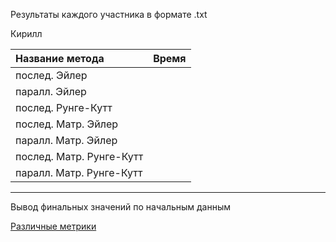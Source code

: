 Результаты каждого участника в формате .txt



Кирилл

|        Название метода         |    Время    |
|:-------------------------------|------------:|
|        послед. Эйлер           |             |
|        паралл. Эйлер           |             |
|      послед. Рунге-Кутт        |             |
|     послед. Матр. Эйлер        |             |
|     паралл. Матр. Эйлер        |             |
|     послед. Матр. Рунге-Кутт   |             |
|     паралл. Матр. Рунге-Кутт   |             |


------------------------

Вывод финальных значений по начальным данным

[Различные метрики](https://habrahabr.ru/post/101338/)